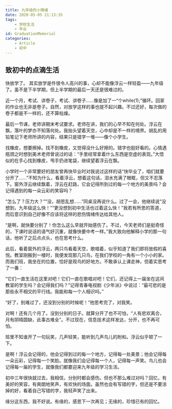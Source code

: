 ```yaml
---
title: 九年级的小情绪
date: 2020-05-05 21:13:35
tags: 
    - 学校生活
    - 毕业
id: GraduationMemorial
categories:
    - Article
    - 初中
---
```

## 致初中的点滴生活

快放学了。
其实放学是件很令人高兴的事，心却不能像浮云一样轻盈——九年级了。虽不是下半学期，但上半学期的最后一天还是很难过的。
<!--more-->

近一个月，考试、讲卷子，考试、讲卷子……像是加了一“个while(1);”循环。回家的作业也无非是卷子。自然，对放学这样的事也提不起兴趣。不过还好，每次做的卷子都是不一样的，还不算枯燥。

最后一节课，老师讲期末考试要求。老师在讲，我们的心早不知在何处。浮云在飘，落叶的梦亦不知落何处。我抬头望着天空，心中却是不一样的境界。胡乱的用铅笔记下老师所讲的内容，结果只是错字一堆——像个小学生。

找橡皮，想要擦掉。找不到橡皮，又觉得没什么好擦的。错字也挺好看的。心情遇瓶颈之时想到美术老师曾说过的话：“手里经常拿着什么东西是空虚的表现。”大悟似的在手心找到橡皮，甩手扔进笔袋，继续望着浮云在飘。

小学时一个非常要好的朋友曾再快毕业时对我说过这样的话“快毕业了，咱们就要分开了……”不知为什么，看着浮云，想着这句话，泪水充满了眼眶，但又不忍落下。窗外浮云继续飘着，浮云在赶路，它会记得所到过的每一个地方的美景吗？会记得遇到的每一朵云彩的笑容吗？

“怎么了？压力大？”“没，胡思乱想……”同桌没再说什么。过了一会，他继续说“没想到，九年级这么快！”“更没想到初中生活也过着这么快！”我若有所思的答道，而后意识到自己好像不应该将这样的悲伤情绪传达给其他人。

“是啊，就快要分别了！你怎么这么早就开始感伤了。不过，今天老师们是挺奇怪的，下课时说话的语气好沉重，就像快要中考一样。”我大致向他解释小学的那一句话，他听了之后点点头，也在思考什么。

此后，看着窗外的浮云，两只鸟看着天空，歌唱着，似乎知道了我们即将放假的喜悦。教室刚搬到一楼时，我便发现那几只鸟，在我们学校的一角有一个小小的家。而我们班，我坐在的位置，恰好是观鸟的好地方。不敢承认上课走神，但着实思考了一番：

“它们一直生活在这里对吧！它们一直在歌唱对吧！它们，还记得上一届坐在这间教室的学生吗？会记得我们吗？”记得青春电视剧《少年派》中说过：“最可悲的是那些永不相交的平行线。我能和每一个人相识吗。”

“好了，别难过了，还没到分别的时候呢！”他思考完了，对我笑。

对啊！还有几个月了。没到分别的日子。就算分开了也不可怕，“人有悲欢离合，月有阴晴圆缺，此事古难全”。不过现在，信息技术这样发达，分开，也不再可怕。

班里不知谁开了一句玩笑，几声轻笑，能听到几声鸟儿的附和。浮云似乎顿了一下。

是啊！浮云会记得的，他会记得到过的每一个地方，记得每一处美景；他会记得每一朵云彩，记得每一个笑脸。就像我们会记得每一个人，记得每一声笑。鸟儿也会记得每一届的学生，就像我们都要迎来九年级的学习生活。

初中三年很快就过去，我相信，分别时都会感伤。但也不那么难过对吗？回忆，有美好的笑容，有爽朗地笑声，有欢快的场面。虽然也会有写错的字，但还是不要涂掉的好，看着自己写错的字，我轻声笑了出来。

缘分这东西，我不好说。有缘的，感恩下一次再见；无缘的，珍惜已有的回忆。